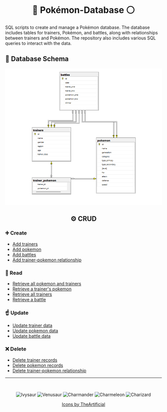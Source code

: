<h1 align='center'>🔴 Pokémon-Database ⚪</h1>
SQL scripts to create and manage a Pokémon database. The database includes tables for trainers, Pokémon, and battles, along with relationships between trainers and Pokémon. The repository also includes various SQL queries to interact with the data.

## 🔑 Database Schema

![DATABASE_SCHEMA](/assets/db_schema.png)

<h2 align='center'>⚙️ CRUD</h2>

### ➕ Create

- [Add trainers](/insert/insert_trainer.sql)
- [Add pokemon](/insert/insert_pokemon.sql)
- [Add battles](/insert/insert_battle.sql)
- [Add trainer-pokemon relationship](/insert/insert_trainer_pokemon_relationship.sql)

### 📖 Read

- [Retrieve all pokemon and trainers](/select/select_pokemon_and_trainers.sql)
- [Retrieve a trainer's pokemon](/select/select_pokemon_for_trainer.sql)
- [Retrieve all trainers](/select/select_trainers_with_pokemon.sql)
- [Retrieve a battle](/select/select_battle.sql)

### ☝️ Update

- [Update trainer data](/update/update_trainer.sql)
- [Update pokemon data](/update/update_pokemon.sql)
- [Update battle data](/update/update_battle.sql)

### ❌ Delete

- [Delete trainer records](/delete/delete_trainer_records.sql)
- [Delete pokemon records](/delete/delete_pokemon_records.sql)
- [Delete trainer-pokemon relationship](/delete/delete_trainer_pokemon_relationship.sql) </br>

---

</br>

<div align='center'>

![Ivysaur](https://github.com/TheArtificial/pokemon-icons/blob/master/_icons/SVG/002-ivysaur-shiny.svg?short_path=426f0b8)
![Venusaur](https://github.com/TheArtificial/pokemon-icons/blob/master/_icons/SVG/003-venusaur-shiny.svg?short_path=426f0b8)
![Charmander](https://github.com/TheArtificial/pokemon-icons/blob/master/_icons/SVG/004-charmander-shiny.svg?short_path=426f0b8)
![Charmeleon](https://github.com/TheArtificial/pokemon-icons/blob/master/_icons/SVG/005-charmeleon-shiny.svg?short_path=426f0b8)
![Charizard](https://github.com/TheArtificial/pokemon-icons/blob/master/_icons/SVG/006-charizard-shiny.svg?short_path=426f0b8) </br>

[Icons by TheArtificial](https://theartificial.github.io/pokemon-icons/)

</div>
